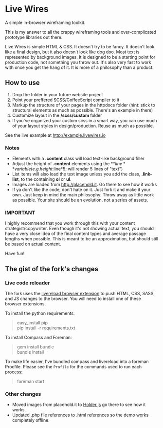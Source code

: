 Live Wires
=========

A simple in-browser wireframing toolkit.

This is my answer to all the crappy wireframing tools and over-complicated prototype libraries out there.

Live Wires is simple HTML & CSS. It doesn't try to be fancy. It doesn't look like a final design, but it also doesn't look like dog doo. Most text is represented by background images. It is designed to be a starting point for production code, not something you throw out. It's also very fast to work with once you get the hang of it. It is more of a philosophy than a product.

## How to use

1. Drop the folder in your future website project
2. Point your preffered SCSS/CoffeeScript compiler to it
3. Markup the structure of your pages in the httpdocs folder (hint: stick to structural elements as much as possible. There's an example in there)
4. Customize layout in the **/scss/custom** folder
5. If you've organized your custom scss in a smart way, you can use much of your layout styles in design/production. Reuse as much as possible.


See the live example at http://example.livewires.io

### Notes

* Elements with a **.content** class will load text-like background filler
* Adjust the height of **.content** elements using the **$line** variable (e.g. height:$line*5; will render 5 lines of "text")
* List items will also load the text image unless you add the class, **.link-list**, to the containing **ol** or **ul**.
* Images are loaded from http://placehold.it. Go there to see how it works
* If ya don't like the code, don't hate on it. Just fork it and make it your own. Just keep in mind the main philosophy: Throw away as little work as possible. Your site should be an evolution, not a series of assets.


### IMPORTANT

I highly recommend that you work through this with your content strategist/copywriter. Even though it's not showing actual text, you should have a very close idea of the final content types and average passage lengths when possible. This is meant to be an approximation, but should still be based on actual content.

Have fun!


## The gist of the fork's changes

### Live code reloader

The fork uses the [livereload browser extension](http://feedback.livereload.com/knowledgebase/articles/86242-how-do-i-install-and-use-the-browser-extensions-) to push HTML, CSS, SASS, and JS changes to the browser. You will need to install one of these browser extensions.

To install the python requirements:

> easy_install pip  
> pip install -r requirements.txt

To install Compass and Foreman:

> gem install bundle  
> bundle install

To make life easier, I've bundled compass and livereload into a foreman Procfile. Please see the `Profile` for the commands used to run each process:

> foreman start

### Other changes

* Moved images from placehold.it to [Holder.js](http://imsky.github.io/holder/) go there to see how it works.
* Updated .php file references to .html references so the demo works completely offline.
